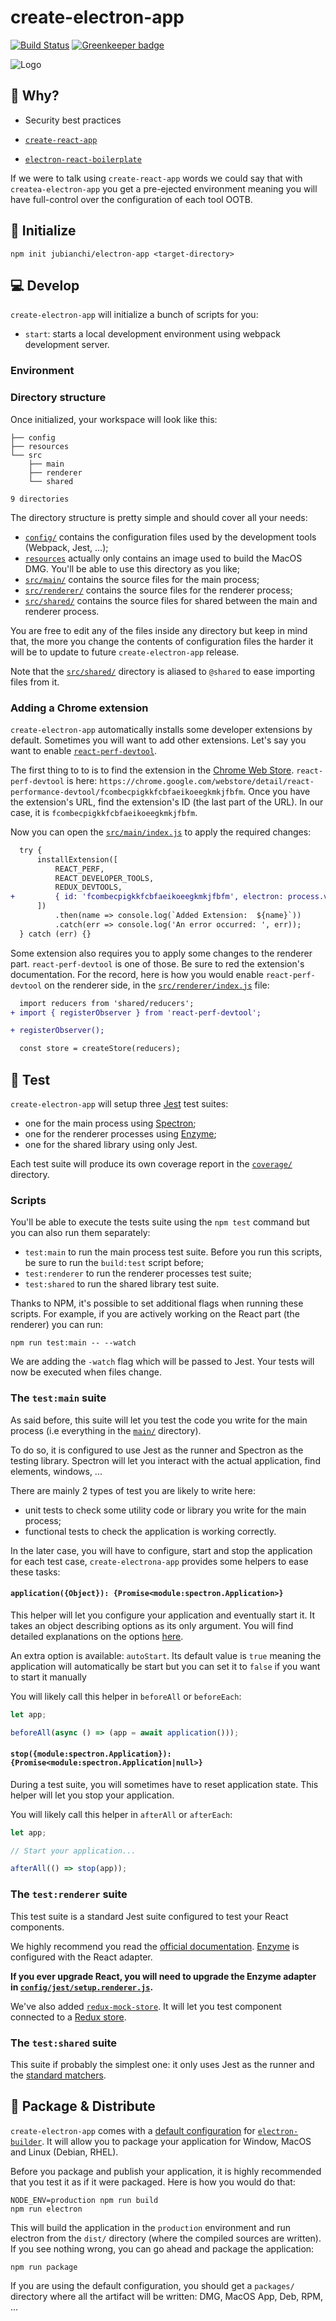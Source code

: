 # create-electron-app

[![Build Status](https://travis-ci.org/jubianchi/create-electron-app.svg?branch=master)](https://travis-ci.org/jubianchi/create-electron-app)
[![Greenkeeper badge](https://badges.greenkeeper.io/jubianchi/create-electron-app.svg)](https://greenkeeper.io/)

![Logo](resources/logo.png)

## 🤔 Why?

-   Security best practices

-   [`create-react-app`](https://github.com/facebook/create-react-app)
-   [`electron-react-boilerplate`](https://github.com/chentsulin/electron-react-boilerplate)

If we were to talk using `create-react-app` words we could say that with `createa-electron-app` you get a pre-ejected
environment meaning you will have full-control over the configuration of each tool OOTB.

## 🏁 Initialize

```shell
npm init jubianchi/electron-app <target-directory>
```

## 💻 Develop

`create-electron-app` will initialize a bunch of scripts for you:

-   `start`: starts a local development environment using webpack development server.

### Environment

### Directory structure

Once initialized, your workspace will look like this:

```
├── config
├── resources
└── src
    ├── main
    ├── renderer
    └── shared

9 directories
```

The directory structure is pretty simple and should cover all your needs:

-   [`config/`](config/) contains the configuration files used by the development tools (Webpack, Jest, ...);
-   [`resources`](resources/) actually only contains an image used to build the MacOS DMG. You'll be able to use this directory as you like;
-   [`src/main/`](src/main/) contains the source files for the main process;
-   [`src/renderer/`](src/renderer/) contains the source files for the renderer process;
-   [`src/shared/`](src/shared/) contains the source files for shared between the main and renderer process.

You are free to edit any of the files inside any directory but keep in mind that, the more you change the contents of
configuration files the harder it will be to update to future `create-electron-app` release.

Note that the [`src/shared/`](src/shared/) directory is aliased to `@shared` to ease importing files from it.

### Adding a Chrome extension

`create-electron-app` automatically installs some developer extensions by default. Sometimes you will want to add other
extensions. Let's say you want to enable [`react-perf-devtool`](https://github.com/nitin42/react-perf-devtool).

The first thing to to is to find the extension in the
[Chrome Web Store](https://chrome.google.com/webstore/category/extensions). `react-perf-devtool` is here:
`https://chrome.google.com/webstore/detail/react-performance-devtool/fcombecpigkkfcbfaeikoeegkmkjfbfm`. Once you have
the extension's URL, find the extension's ID (the last part of the URL). In our case, it is
`fcombecpigkkfcbfaeikoeegkmkjfbfm`.

Now you can open the [`src/main/index.js`](src/main/index.js) to apply the required changes:

```diff
  try {
      installExtension([
          REACT_PERF,
          REACT_DEVELOPER_TOOLS,
          REDUX_DEVTOOLS,
+         { id: 'fcombecpigkkfcbfaeikoeegkmkjfbfm', electron: process.versions.electron },
      ])
          .then(name => console.log(`Added Extension:  ${name}`))
          .catch(err => console.log('An error occurred: ', err));
  } catch (err) {}
```

Some extension also requires you to apply some changes to the renderer part. `react-perf-devtool` is one of those. Be
sure to red the extension's documentation. For the record, here is how you would enable `react-perf-devtool` on the
renderer side, in the [`src/renderer/index.js`](src/renderer/index.js) file:

```diff
  import reducers from 'shared/reducers';
+ import { registerObserver } from 'react-perf-devtool';

+ registerObserver();

  const store = createStore(reducers);
```

## 🎯 Test

`create-electron-app` will setup three [Jest](https://jestjs.io/) test suites:

-   one for the main process using [Spectron](https://electronjs.org/spectron);
-   one for the renderer processes using [Enzyme](https://airbnb.io/enzyme/);
-   one for the shared library using only Jest.

Each test suite will produce its own coverage report in the [`coverage/`](coverage/) directory.

### Scripts

You'll be able to execute the tests suite using the `npm test` command but you can also run them separately:

-   `test:main` to run the main process test suite. Before you run this scripts, be sure to run the `build:test` script before;
-   `test:renderer` to run the renderer processes test suite;
-   `test:shared` to run the shared library test suite.

Thanks to NPM, it's possible to set additional flags when running these scripts. For example, if you are actively working
on the React part (the renderer) you can run:

```shell
npm run test:main -- --watch
```

We are adding the `-watch` flag which will be passed to Jest. Your tests will now be executed when files change.

### The `test:main` suite

As said before, this suite will let you test the code you write for the main process (i.e everything in the
[`main/`](main) directory).

To do so, it is configured to use Jest as the runner and Spectron as the testing library. Spectron will let you interact
with the actual application, find elements, windows, ...

There are mainly 2 types of test you are likely to write here:

-   unit tests to check some utility code or library you write for the main process;
-   functional tests to check the application is working correctly.

In the later case, you will have to configure, start and stop the application for each test case, `create-electrona-app`
provides some helpers to ease these tasks:

#### `application({Object}): {Promise<module:spectron.Application>}`

This helper will let you configure your application and eventually start it. It takes an object describing options as
its only argument. You will find detailed explanations on the options [here](https://github.com/electron/spectron#new-applicationoptions).

An extra option is available: `autoStart`. Its default value is `true` meaning the application will automatically be start
but you can set it to `false` if you want to start it manually

You will likely call this helper in `beforeAll` or `beforeEach`:

```js
let app;

beforeAll(async () => (app = await application()));
```

#### `stop({module:spectron.Application}): {Promise<module:spectron.Application|null>}`

During a test suite, you will sometimes have to reset application state. This helper will let you stop your application.

You will likely call this helper in `afterAll` or `afterEach`:

```js
let app;

// Start your application...

afterAll(() => stop(app));
```

### The `test:renderer` suite

This test suite is a standard Jest suite configured to test your React components.

We highly recommend you read the [official documentation](https://jestjs.io/docs/en/tutorial-react).
[Enzyme](https://airbnb.io/enzyme/) is configured with the React adapter.

**If you ever upgrade React, you will need to upgrade the Enzyme adapter in [`config/jest/setup.renderer.js`](config/jest/setup.renderer.js).**

We've also added [`redux-mock-store`](https://github.com/dmitry-zaets/redux-mock-store). It will let you
test component connected to a [Redux store](https://redux.js.org/basics/store).

### The `test:shared` suite

This suite if probably the simplest one: it only uses Jest as the runner and the [standard matchers](https://jestjs.io/docs/en/expect).

## 🚀 Package & Distribute

`create-electron-app` comes with a [default configuration](config/electron-builder.js) for
[`electron-builder`](https://github.com/electron-userland/electron-builder). It will allow you to package your
application for Window, MacOS and Linux (Debian, RHEL).

Before you package and publish your application, it is highly recommended that you test it as if it were packaged. Here
is how you would do that:

```shell
NODE_ENV=production npm run build
npm run electron
```

This will build the application in the `production` environment and run electron from the `dist/` directory (where the
compiled sources are written). If you see nothing wrong, you can go ahead and package the application:

```shell
npm run package
```

If you are using the default configuration, you should get a `packages/` directory where all the artifact will be
written: DMG, MacOS App, Deb, RPM, ...
